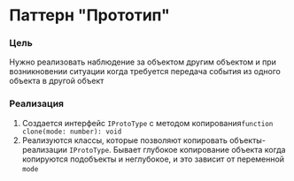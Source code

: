 # Паттерн "Прототип"

### Цель

Нужно реализовать наблюдение за объектом другим объектом и при возникновении ситуации когда требуется передача события
из одного объекта в другой объект

### Реализация

1. Создается интерфейс `IProtoType` с методом копирования`function clone(mode: number): void`
2. Реализуются классы, которые позволяют копировать объекты-реализации `IProtoType`. Бывает глубокое копирование
объекта когда копируются подобъекты и неглубокое, и это зависит от переменной `mode`
